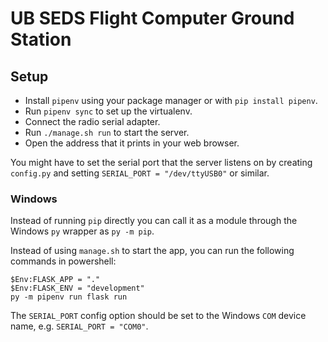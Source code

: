 UB SEDS Flight Computer Ground Station
===

Setup
---

  * Install `pipenv` using your package manager or with `pip install pipenv`.
  * Run `pipenv sync` to set up the virtualenv.
  * Connect the radio serial adapter.
  * Run `./manage.sh run` to start the server.
  * Open the address that it prints in your web browser.

You might have to set the serial port that the server listens on by creating
`config.py` and setting `SERIAL_PORT = "/dev/ttyUSB0"` or similar.

### Windows

Instead of running `pip` directly you can call it as a module through the
Windows `py` wrapper as `py -m pip`.

Instead of using `manage.sh` to start the app, you can run the following
commands in powershell:
```
$Env:FLASK_APP = "."
$Env:FLASK_ENV = "development"
py -m pipenv run flask run
```

The `SERIAL_PORT` config option should be set to the Windows `COM` device name,
e.g. `SERIAL_PORT = "COM0"`.
